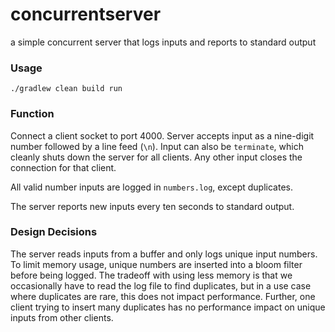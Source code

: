 # concurrentserver
a simple concurrent server that logs inputs and reports to standard output

### Usage
`./gradlew clean build run`

### Function
Connect a client socket to port 4000. Server accepts input as a nine-digit number followed by a line feed (`\n`). Input can also be `terminate`, which cleanly shuts down the server for all clients. Any other input closes the connection for that client.

All valid number inputs are logged in `numbers.log`, except duplicates.

The server reports new inputs every ten seconds to standard output.

### Design Decisions
The server reads inputs from a buffer and only logs unique input numbers. To limit memory usage, unique numbers are inserted into a bloom filter before being logged. The tradeoff with using less memory is that we occasionally have to read the log file to find duplicates, but in a use case where duplicates are rare, this does not impact performance. Further, one client trying to insert many duplicates has no performance impact on unique inputs from other clients.
